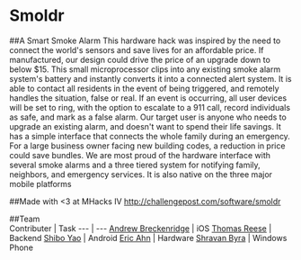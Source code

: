 Smoldr
======

##A Smart Smoke Alarm
This hardware hack was inspired by the need to connect the world's sensors and save lives for an affordable price. If manufactured, our design could drive the price of an upgrade down to below $15. This small microprocessor clips into any existing smoke alarm system's battery and instantly converts it into a connected alert system. It is able to contact all residents in the event of being triggered, and remotely handles the situation, false or real. If an event is occurring, all user devices will be set to ring, with the option to escalate to a 911 call, record individuals as safe, and mark as a false alarm. Our target user is anyone who needs to upgrade an existing alarm, and doesn't want to spend their life savings. It has a simple interface that connects the whole family during an emergency. For a large business owner facing new building codes, a reduction in price could save bundles. We are most proud of the hardware interface with several smoke alarms and a three tiered system for notifying family, neighbors, and emergency services. It is also native on the three major mobile platforms

##Made with <3 at MHacks IV
http://challengepost.com/software/smoldr

##Team     
Contributer | Task
--- | ---
[Andrew Breckenridge](andrewsb.github.io) | iOS
[Thomas Reese](http://challengepost.com/users/Gibolt) | Backend
[Shibo Yao](https://twitter.com/IamNotShiboYao) | Android
[Eric Ahn](http://challengepost.com/users/wchill) | Hardware
[Shravan Byra](https://github.com/shravanbyra) | Windows Phone
